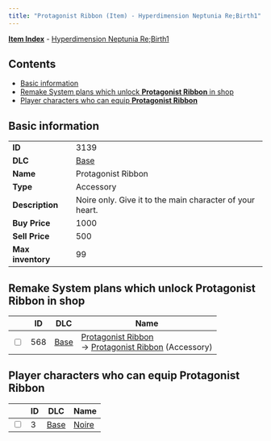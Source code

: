 ```yaml
---
title: "Protagonist Ribbon (Item) - Hyperdimension Neptunia Re;Birth1"
---
```


[**Item Index**](/neptunia/rb1/item/index.html) - [Hyperdimension Neptunia Re;Birth1](/neptunia/rb1)

## Contents

- [Basic information](#basic-information)
- [Remake System plans which unlock **Protagonist Ribbon** in shop](#remake-system-plans-which-unlock-protagonist-ribbon-in-shop)
- [Player characters who can equip **Protagonist Ribbon**](#player-characters-who-can-equip-protagonist-ribbon)

## Basic information

|   |   |
| -- | -- |
| **ID** | 3139 |
| **DLC** | [Base](/neptunia/rb1/dlc/1-base.html) |
| **Name** | Protagonist Ribbon |
| **Type** | Accessory |
| **Description** | Noire only. Give it to the main character of your heart. |
| **Buy Price** | 1000 |
| **Sell Price** | 500 |
| **Max inventory** | 99 |

## Remake System plans which unlock **Protagonist Ribbon** in shop

|    | ID | DLC | Name |
| -- | -- | --- | ---- |
| <input type="checkbox" id="rb1-remake-1-568" class="trackbox" /> | 568 | [Base](/neptunia/rb1/dlc/1-base.html) | [Protagonist Ribbon](/neptunia/rb1/remake/1-568-protagonist-ribbon.html)<br />→ [Protagonist Ribbon](/neptunia/rb1/item/1-3139-protagonist-ribbon.html) (Accessory) |

## Player characters who can equip **Protagonist Ribbon**

|    | ID | DLC | Name |
| -- | -- | --- | ---- |
| <input type="checkbox" id="rb1-player-1-3" class="trackbox" /> | 3 | [Base](/neptunia/rb1/dlc/1-base.html) | [Noire](/neptunia/rb1/player/1-3-noire.html) |